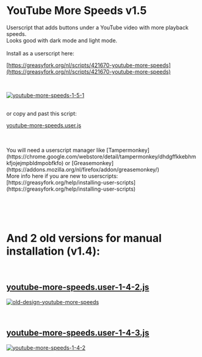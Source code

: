 # YouTube More Speeds v1.5
Userscript that adds buttons under a YouTube video with more playback speeds.</br>
Looks good with dark mode and light mode.</br>
</br>
Install as a userscript here: 

[https://greasyfork.org/nl/scripts/421670-youtube-more-speeds](https://greasyfork.org/nl/scripts/421670-youtube-more-speeds)

</br>

[![youtube-more-speeds-1-5-1](https://github.com/user-attachments/assets/446fb8bb-52ae-4ea4-bd6d-5867d70bc612)](https://greasyfork.org/nl/scripts/421670-youtube-more-speeds)

</br>
or copy and past this script: 

[youtube-more-speeds.user.js](https://github.com/orrstudio/youtube-more-speeds/blob/main/youtube-more-speeds.user.js)

</br>
</br>
You will need a userscript manager like [Tampermonkey](https://chrome.google.com/webstore/detail/tampermonkey/dhdgffkkebhmkfjojejmpbldmpobfkfo) or [Greasemonkey](https://addons.mozilla.org/nl/firefox/addon/greasemonkey/)
</br>
More info here if you are new to userscripts: [https://greasyfork.org/help/installing-user-scripts](https://greasyfork.org/help/installing-user-scripts)

</br></br></br>

# And 2 old versions for manual installation (v1.4): 
</br>

## [youtube-more-speeds.user-1-4-2.js](https://github.com/orrstudio/youtube-more-speeds/blob/main/youtube-more-speeds.user-1-4-2.js)

[![old-design-youtube-more-speeds](https://user-images.githubusercontent.com/65281943/212045165-f11b009e-bf65-447d-8ccc-f5ae2245fb1f.png)](https://github.com/orrstudio/youtube-more-speeds/blob/main/youtube-more-speeds.user-1-4-2.js)

</br>

## [youtube-more-speeds.user-1-4-3.js](https://github.com/orrstudio/youtube-more-speeds/blob/main/youtube-more-speeds.user-1-4-3.js)

[![youtube-more-speeds-1-4-2](https://github.com/user-attachments/assets/7ad86907-3e78-4e55-a9d7-4726bc979005)](https://github.com/orrstudio/youtube-more-speeds/blob/main/youtube-more-speeds.user-1-4-3.js)

</br>

